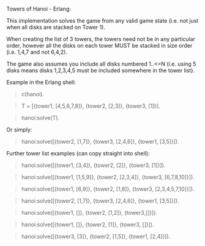 Towers of Hanoi - Erlang:


This implementation solves the game from any valid game state (i.e. not just when all
disks are stacked on Tower 1).

When creating the list of 3 towers, the towers need not be in any particular order, however
all the disks on each tower MUST be stacked in size order (i.e. 1,4,7 and not 6,4,2).

The game also assumes you include all disks numbered 1..<=N (i.e. using 5 disks means
disks 1,2,3,4,5 must be included somewhere in the tower list).


Example in the Erlang shell:

> c(hanoi).

> T = [{tower1, [4,5,6,7,8]}, {tower2, [2,3]}, {tower3, [1]}].

> hanoi:solve(T).

Or simply:

> hanoi:solve([{tower2, [1,7]}, {tower3, [2,4,6]}, {tower1, [3,5]}]). 


Further tower list examples (can copy straight into shell):

> hanoi:solve([{tower1, [3,4]}, {tower2, [2]}, {tower3, [1]}]).

> hanoi:solve([{tower1, [1,5,9]}, {tower2, [2,3,4]}, {tower3, [6,7,8,10]}]).

> hanoi:solve([{tower1, [6,9]}, {tower2, [1,8]}, {tower3, [2,3,4,5,7,10]}]).

> hanoi:solve([{tower2, [1,7]}, {tower3, [2,4,6]}, {tower1, [3,5]}]).

> hanoi:solve([{tower1, []}, {tower2, [1,2]}, {tower3,[]}]).

> hanoi:solve([{tower1, []}, {tower2, [1]}, {tower3, []}]).

> hanoi:solve([{tower3, [3]}, {tower2, [1,5]}, {tower1, [2,4]}]).
